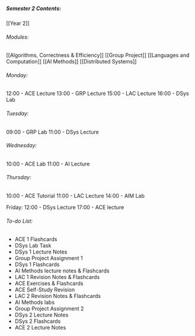 ##### Semester 2 Contents:
 [[Year 2]]
###### Modules:
 [[Algorithms, Correctness & Efficiency]]
 [[Group Project]]
 [[Languages and Computation]]
 [[AI Methods]]
 [[Distributed Systems]]

###### Monday:
12:00 - ACE Lecture 
13:00 - GRP Lecture
15:00 - LAC Lecture
16:00 - DSys Lab

###### Tuesday:
09:00 - GRP Lab
11:00 - DSys Lecture

###### Wednesday:
10:00 - ACE Lab
11:00 - AI Lecture

###### Thursday:
10:00 - ACE Tutorial
11:00 - LAC Lecture
14:00 - AIM Lab

Friday:
12:00 - DSys Lecture
17:00 - ACE lecture

###### To-do List:
- ACE 1 Flashcards
- DSys Lab Task
- DSys 1 Lecture Notes
- Group Project Assignment 1
- DSys 1 Flashcards
- AI Methods lecture notes & Flashcards
- LAC 1 Revision Notes & Flashcards
- ACE Exercises & Flashcards
- ACE Self-Study Revision
- LAC 2 Revision Notes & Flashcards
- AI Methods labs
- Group Project Assignment 2
- DSys 2 Lecture Notes
- DSys 2 Flashcards
- ACE 2 Lecture Notes
